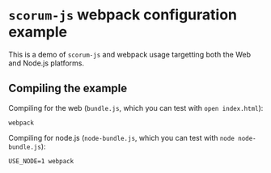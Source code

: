 # `scorum-js` webpack configuration example

This is a demo of `scorum-js` and webpack usage targetting both the Web and
Node.js platforms.

## Compiling the example

Compiling for the web (`bundle.js`, which you can test with `open index.html`):

```
webpack
```

Compiling for node.js (`node-bundle.js`, which you can test with `node node-bundle.js`):

```
USE_NODE=1 webpack
```
